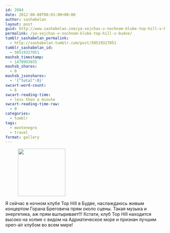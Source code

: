 ```yaml
---
id: 2084
date: 2012-08-08T00:03:00+00:00
author: sashabelan
layout: post
guid: http://www.sashabelan.com/ya-sejchas-v-nochnom-klube-top-hill-v-budve/
permalink: /ya-sejchas-v-nochnom-klube-top-hill-v-budve/
tumblr_sashabelan_permalink:
  - http://sashabelan.tumblr.com/post/50519327051
tumblr_sashabelan_id:
  - 50519327051
mashsb_timestamp:
  - 1470993855
mashsb_shares:
  - 0
mashsb_jsonshares:
  - '{"total":0}'
swcart-word-count:
  - 6
swcart-reading-time:
  - less then a minute
swcart-reading-time-raw:
  - 0
categories:
  - tumblr
tags:
  - montenegro
  - travel
format: gallery
---
```

<div id='gallery-207' class='gallery galleryid-2084 gallery-columns-3 gallery-size-thumbnail'>
  <figure class='gallery-item'> 
  
  <div class='gallery-icon landscape'>
    <a href='http://www.sashabelan.ru/ya-sejchas-v-nochnom-klube-top-hill-v-budve/attachment/2085/'><img width="150" height="150" src="http://www.sashabelan.ru/wp-content/uploads/2012/08/tumblr_mmuybnZ0PM1qarj97o1_1280-150x150.jpg" class="attachment-thumbnail size-thumbnail" alt="" srcset="http://www.sashabelan.ru/wp-content/uploads/2012/08/tumblr_mmuybnZ0PM1qarj97o1_1280-150x150.jpg 150w, http://www.sashabelan.ru/wp-content/uploads/2012/08/tumblr_mmuybnZ0PM1qarj97o1_1280-300x300.jpg 300w, http://www.sashabelan.ru/wp-content/uploads/2012/08/tumblr_mmuybnZ0PM1qarj97o1_1280-230x230.jpg 230w, http://www.sashabelan.ru/wp-content/uploads/2012/08/tumblr_mmuybnZ0PM1qarj97o1_1280-350x350.jpg 350w, http://www.sashabelan.ru/wp-content/uploads/2012/08/tumblr_mmuybnZ0PM1qarj97o1_1280.jpg 700w" sizes="(max-width: 150px) 100vw, 150px" /></a>
  </div></figure>
</div>

<span>Я сейчас в ночном клубе Top Hill в Будве, наслаждаюсь живым концертом Горана Бреговича прям около сцены. Такая музыка и энергетика, аж прям вштыривает!!! Кстати, клуб Top Hill находится высоко на холме с видом на Адриатическое море и признан лучшим open-air клубом во всем мире!</span>